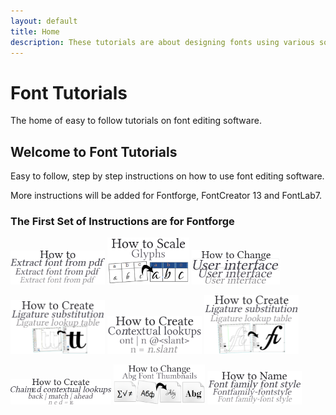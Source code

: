 ```yaml
---
layout: default
title: Home
description: These tutorials are about designing fonts using various software programs.
---
```


# Font Tutorials  

The home of easy to follow tutorials on font editing software.  

## Welcome to Font Tutorials  

Easy to follow, step by step instructions on how to use font editing software.  
  
More instructions will be added for Fontforge, FontCreator 13 and FontLab7.  

### The First Set of Instructions are for Fontforge  

[<img src="/assets/images/pdf/0-how-to-extract-fonts-pdf-fontforge.png" alt="how-to-extract-fonts-from-pdf-in-fontforge" width="30%" height="30%"/>](/extract-pdf) [<img src="/assets/images/scale/0-how-to-scale-glyphs-fontforge.png" alt="how-to-scale-glyphs-in-fontforge" width="26%" height="26%"/>](/scale-glyphs) [<img src="/assets/images/interface/0-how-to-change-user-interface-fontforge.png" alt="how-to-change-display-settings-using-fontforge" width="28%" height="28%"/>](/user-interface)  
 
[<img src="/assets/images/ligature2/0-how-to-create-ligature-tables-fontforge.png" alt="how-to-create-ligature-tables-in-fontforge" width="30%" height="30%"/>](/create-ligatures2) [<img src="/assets/images/contextual/0-how-to-create-contextual-lookups-fontforge.png" alt="how-to-create-contextual-lookup-table-in-fontforge" width="30%" height="30%"/>](/contextual-lookups) [<img src="/assets/images/ligature1/0-how-to-create-ligature-tables-fontforge.png" alt="how-to-create-ligature-tables-in-fontforge" width="30%" height="30%"/>](/create-ligatures1)  

[<img src="/assets/images/chain/0-how-to-create-chained-contextual-lookup-fontforge.png" alt="how-to-create-contextual-chaining-lookup-table-in-fontforge" width="32%" height="32%"/>](/contextual-chain) [<img src="/assets/images/thumbnail/0-how-to-change-abg-font-thumbnail.png" alt="how-to-fix-abg-font-thumbnails-before-and-after" width="29%" height="29%"/>](/abg-thumbnails) [<img src="/assets/images/name/0-how-to-name-font-families-fontforge.png" alt="how-to-name-font-families-in-fontforge" width="30%" height="30%"/>](/font-names)  